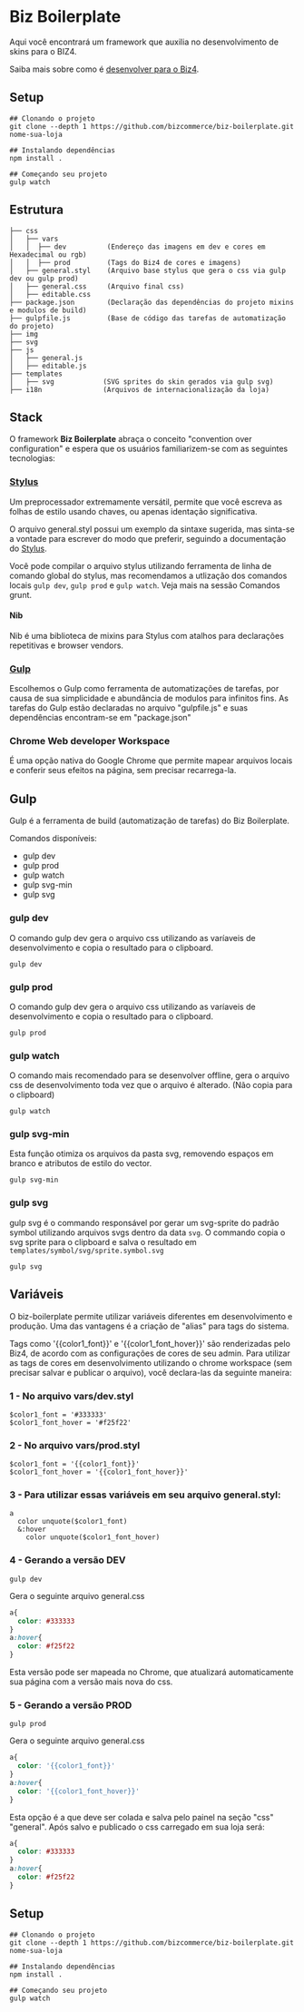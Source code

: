 # Biz Boilerplate
Aqui você encontrará um framework que auxilia no desenvolvimento de skins para o BIZ4.

Saiba mais sobre como é [desenvolver para o Biz4](http://biz4treinamento.dev.bizcommerce.com.br).

## Setup
```shell
## Clonando o projeto
git clone --depth 1 https://github.com/bizcommerce/biz-boilerplate.git nome-sua-loja

## Instalando dependências
npm install .

## Começando seu projeto
gulp watch
```

## Estrutura
```
├── css
│   ├── vars
│   │  ├── dev          (Endereço das imagens em dev e cores em Hexadecimal ou rgb)
│   │  ├── prod         (Tags do Biz4 de cores e imagens)
│   ├── general.styl    (Arquivo base stylus que gera o css via gulp dev ou gulp prod)
│   ├── general.css     (Arquivo final css)
│   ├── editable.css    
├── package.json        (Declaração das dependências do projeto mixins e modulos de build)
├── gulpfile.js         (Base de código das tarefas de automatização do projeto)
├── img
├── svg
├── js
│   ├── general.js
│   ├── editable.js
├── templates
│   ├── svg            (SVG sprites do skin gerados via gulp svg)
├── i18n               (Arquivos de internacionalização da loja)
```

## Stack
O framework **Biz Boilerplate** abraça o conceito "convention over configuration" e espera que os usuários familiarizem-se com as seguintes tecnologias:

### [Stylus](https://learnboost.github.io/stylus/)

Um preprocessador extremamente versátil, permite que você escreva as folhas de estilo usando chaves, ou apenas identação significativa.

O arquivo general.styl possui um exemplo da sintaxe sugerida, mas sinta-se a vontade para escrever do modo que preferir, seguindo a documentação do [Stylus](https://learnboost.github.io/stylus/).

Você pode compilar o arquivo stylus utilizando ferramenta de linha de comando global do stylus, mas recomendamos a utlização dos comandos locais ```gulp dev```, ```gulp prod``` e ```gulp watch```. Veja mais na sessão Comandos grunt.

#### Nib
Nib é uma biblioteca de mixins para Stylus com atalhos para declarações repetitivas e browser vendors.

### [Gulp](http://gulpjs.com/)
Escolhemos o Gulp como ferramenta de automatizações de tarefas, por causa de sua simplicidade e abundância de modulos para infinitos fins.
As tarefas do Gulp estão declaradas no arquivo "gulpfile.js" e suas dependências encontram-se em "package.json"

### Chrome Web developer Workspace
É uma opção nativa do Google Chrome que permite mapear arquivos locais e conferir seus efeitos na página, sem precisar recarrega-la.


## Gulp
Gulp é a ferramenta de build (automatização de tarefas) do Biz Boilerplate.

Comandos disponíveis:

* gulp dev
* gulp prod
* gulp watch
* gulp svg-min
* gulp svg

### gulp dev
O comando gulp dev gera o arquivo css utilizando as varíaveis de desenvolvimento e copia o resultado para o clipboard.
```shell
gulp dev
```

### gulp prod
O comando gulp dev gera o arquivo css utilizando as varíaveis de desenvolvimento e copia o resultado para o clipboard.
```shell
gulp prod
```

### gulp watch
O comando mais recomendado para se desenvolver offline, gera o arquivo css de desenvolvimento toda vez que o arquivo é alterado. (Não copia para o clipboard)
```shell
gulp watch
```

### gulp svg-min
Esta função otimiza os arquivos da pasta svg, removendo espaços em branco e atributos de estilo do vector.

```shell
gulp svg-min
```

### gulp svg
gulp svg é o commando responsável por gerar um svg-sprite do padrão symbol utilizando arquivos svgs dentro da data ```svg```.
O commando copia o svg sprite para o clipboard e salva o resultado em ```templates/symbol/svg/sprite.symbol.svg```

```shell
gulp svg
```

## Variáveis
O biz-boilerplate permite utilizar variáveis diferentes em desenvolvimento e produção.
Uma das vantagens é a criação de "alias" para tags do sistema.

Tags como '{{color1_font}}' e '{{color1_font_hover}}' são renderizadas pelo Biz4, de acordo com as configurações de cores de seu admin.
Para utilizar as tags de cores em desenvolvimento utilizando o chrome workspace (sem precisar salvar e publicar o arquivo), você declara-las da seguinte maneira:

### 1 - No arquivo vars/dev.styl
```
$color1_font = '#333333'
$color1_font_hover = '#f25f22'
```

### 2 - No arquivo vars/prod.styl
```
$color1_font = '{{color1_font}}'
$color1_font_hover = '{{color1_font_hover}}'
```

### 3 - Para utilizar essas variáveis em seu arquivo general.styl:
```
a
  color unquote($color1_font)
  &:hover
    color unquote($color1_font_hover)
```

### 4 - Gerando a versão DEV
```shell
gulp dev
```

Gera o seguinte arquivo general.css
```css
a{
  color: #333333
}
a:hover{
  color: #f25f22
}
```

Esta versão pode ser mapeada no Chrome, que atualizará automaticamente sua página com a versão mais nova do css.


### 5 -  Gerando a versão PROD
```shell
gulp prod
```

Gera o seguinte arquivo general.css
```css
a{
  color: '{{color1_font}}'
}
a:hover{
  color: '{{color1_font_hover}}'
}
```

Esta opção é a que deve ser colada e salva pelo painel na seção "css" "general".
Após salvo e publicado o css carregado em sua loja será:
```css
a{
  color: #333333
}
a:hover{
  color: #f25f22
}
```

## Setup
```shell
## Clonando o projeto
git clone --depth 1 https://github.com/bizcommerce/biz-boilerplate.git nome-sua-loja

## Instalando dependências
npm install .

## Começando seu projeto
gulp watch
```
